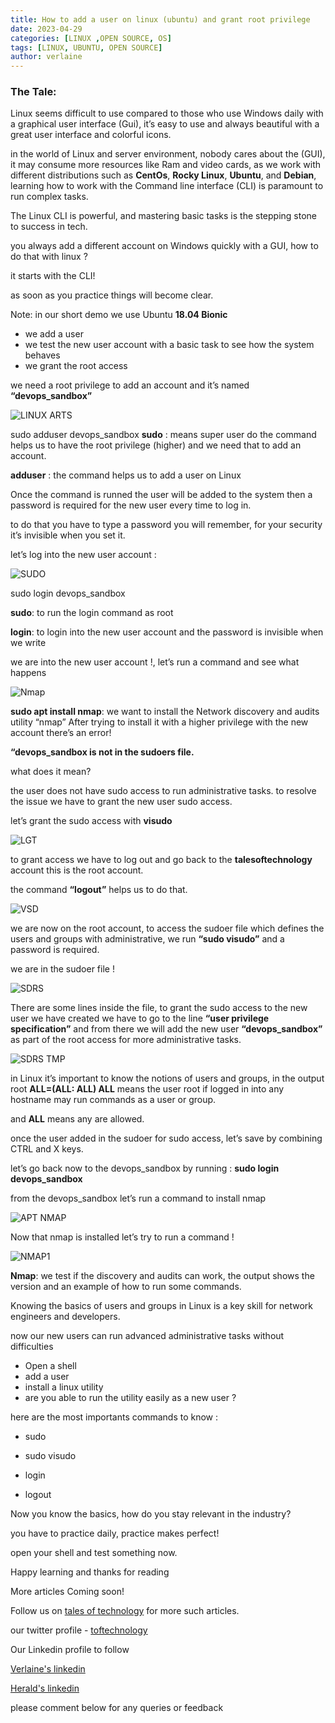 ```yaml
---
title: How to add a user on linux (ubuntu) and grant root privilege
date: 2023-04-29
categories: [LINUX ,OPEN SOURCE, OS]
tags: [LINUX, UBUNTU, OPEN SOURCE]
author: verlaine
---
```


### **The Tale:**   
Linux seems difficult to use compared to those who use Windows daily with a graphical user interface (Gui), it’s easy to use and always beautiful with a great user interface and colorful icons.

in the world of Linux and server environment, nobody cares about the (GUI), it may consume more resources like Ram and video cards, as we work with different distributions such as **CentOs**, **Rocky Linux**, **Ubuntu**, and **Debian**, learning how to work with the Command line interface (CLI) is paramount to run complex tasks.

The Linux CLI is powerful, and mastering basic tasks is the stepping stone to success in tech.

you always add a different account on Windows quickly with a GUI, how to do that with linux  ?

it starts with the CLI! 

as soon as you practice things will become clear. 

Note: in our short demo we use Ubuntu **18.04 Bionic**
- we add a user 
- we test the new user account with a basic task to see how the system behaves 
- we grant the root access

we need a root privilege to add an account and it’s named **“devops_sandbox”**

![LINUX ARTS](https://user-images.githubusercontent.com/125142880/235300059-25e4935f-40c6-4fbd-a52b-1233196f8cb6.png) 

sudo adduser devops_sandbox 
**sudo** : means super user do the command helps us to have the root privilege (higher) and we need that to add an account.

**adduser** : the command helps us to add a user on Linux

Once the command is runned the user will be added to the system then a password is required for the new user every time to log in.

to do that you have to type a password you will remember, for your security it’s invisible when you set it.


let’s log into the new user account : 

![SUDO](https://user-images.githubusercontent.com/125142880/235300210-9c0cff9c-9733-4b8b-b767-7860a97471bd.png) 

sudo login devops_sandbox 

**sudo**: to run the login command as root 

**login**: to login into the new user account and the password is invisible when we write 


we are into the new user account !, let’s run a command and see what happens  


![Nmap](https://user-images.githubusercontent.com/125142880/235300320-c1c7739e-b893-4221-b3a4-702f1cb9da76.png)

**sudo apt install nmap**: we want to install the Network discovery and audits utility “nmap” After trying to install it with a higher privilege with the new account there’s an error! 

**“devops_sandbox is not in the sudoers file.**

what does it mean? 

the user does not have sudo access to run administrative tasks.
to resolve the issue we have to grant the new user sudo access.

let’s grant the sudo access with **visudo** 

![LGT](https://user-images.githubusercontent.com/125142880/235300839-cc388b8e-53d9-4818-ab96-faa7bee9a672.png)


to grant access we have to log out and go back to the **talesoftechnology** account this is the root account.

the command **“logout”** helps us to do that.

![VSD](https://user-images.githubusercontent.com/125142880/235300936-196cda6a-782a-472e-bbe3-bfbe0d741de1.png) 


we are now on the root account, to access the sudoer file which defines the users and groups with administrative, we run **“sudo visudo”** and a password is required.

 
we are in the sudoer file !


![SDRS](https://user-images.githubusercontent.com/125142880/235301472-65a24152-b9a4-4b93-af70-18c3df933415.png) 


There are some lines inside the file, to grant the sudo access to the new user we have created we have to go to the line **“user privilege specification”** and from there we will add the new user **“devops_sandbox”** as part of the root access for more administrative tasks.


![SDRS TMP](https://user-images.githubusercontent.com/125142880/235301612-117c1420-b49f-460b-b06b-361463a74d61.png)

in Linux it’s important to know the notions of users and groups, in the output root  **ALL=(ALL: ALL) ALL** means the user root if logged in into any hostname may run commands as a user or group.

and **ALL** means any are allowed.


once the user added in the sudoer for sudo access, let’s save by combining CTRL and X keys.


let’s go back now to the devops_sandbox by running : **sudo login devops_sandbox**  


from the devops_sandbox let’s run a command to install nmap

![APT NMAP](https://user-images.githubusercontent.com/125142880/235301831-222c31dc-3b22-4fb0-9bfd-9200c600b3f0.png)

Now that nmap is installed let’s try to run a command ! 

![NMAP1](https://user-images.githubusercontent.com/125142880/235302012-845b3d17-1d38-4cdc-a59e-62babcd66172.png)

**Nmap**: we test if the discovery and audits can work, the output shows the version and an example of how to run some commands.

Knowing the basics of users and groups in Linux is a key skill for network engineers and developers.

now our new users can run advanced administrative tasks without difficulties

- Open a shell 
- add a user 
- install a linux utility 
- are you able to run the utility easily as a new user ? 

here are the most importants commands to know : 

- sudo 

- sudo visudo 

- login 

- logout  

Now you know the basics, how do you stay relevant in the industry? 

you have to practice daily, practice makes perfect! 


open your shell and test something now.

Happy learning and thanks for reading 

More articles Coming soon!

Follow us on [tales of technology](https://talesoftechnology.github.io) for more such articles.

our twitter profile - [toftechnology](https://twitter.com/toftechnology)

Our Linkedin profile to follow 

[Verlaine's linkedin](https://www.linkedin.com/in/verlaine-j-muhungu-363507b2/)

[Herald's linkedin](https://linkedin.com/in/herald126/)


please comment below for any queries or feedback